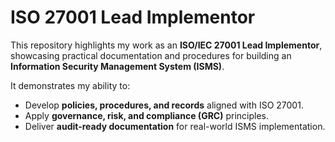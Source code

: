 # ISO 27001 Lead Implementor   

This repository highlights my work as an **ISO/IEC 27001 Lead Implementor**, showcasing practical documentation and procedures for building an **Information Security Management System (ISMS)**.  

It demonstrates my ability to:  
- Develop **policies, procedures, and records** aligned with ISO 27001.  
- Apply **governance, risk, and compliance (GRC)** principles.  
- Deliver **audit-ready documentation** for real-world ISMS implementation.  
